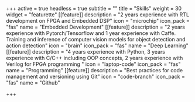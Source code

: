 +++
active = true
headless = true
subtitle = ""
title = "Skills"
weight = 30
widget = "featurette"
[[feature]]
description = "2 years experience with RTL development on FPGA and Embedded DSP"
icon = "microchip"
icon_pack = "fas"
name = "Embedded Development"
[[feature]]
description = "2 years experience with Pytorch/Tensorflow and 1 year experience with Caffe. Training and inference of computer vision models for object detection and action detection"
icon = "brain"
icon_pack = "fas"
name = "Deep Learning"
[[feature]]
description = "4 years experience with Python, 3 years experience with C/C++ including OOP concepts, 2 years experience with Verilog for FPGA programming "
icon = "laptop-code"
icon_pack = "fas"
name = "Programming"
[[feature]]
description = "Best practices for code management and versioning using Git"
icon = "code-branch"
icon_pack = "fas"
name = "Github"

+++
